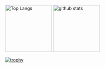 <p align="left"> 
  <img alt="Top Langs" height="150px" src="https://github-readme-stats.vercel.app/api/top-langs/?username=kenz0104&layout=compact&count_private=true&show_icons=true&theme=onedark" />
  <img alt="github stats" height="150px" src="https://github-readme-stats.vercel.app/api?username=kenz0104&count_private=true&show_icons=true&show_icons=true&theme=onedark" />
</p>

[![trophy](https://github-profile-trophy.vercel.app/?username=kenz0104&theme=onedark)](https://github.com/ryo-ma/github-profile-trophy)
